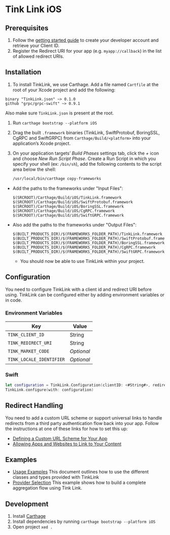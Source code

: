 # Tink Link iOS

## Prerequisites

1. Follow the [getting started guide](https://docs.tink.com/resources/getting-started/set-up-your-account) to create your developer account and retrieve your Client ID.
2. Register the Redirect URI for your app (e.g. `myapp://callback`) in the list of allowed redirect URIs.

## Installation

1. To install TinkLink, we use Carthage. Add a file named `Cartfile` at the root of your Xcode project and add the following:

```
binary "TinkLink.json" ~> 0.1.0
github "grpc/grpc-swift" ~> 0.9.1
```

Also make sure `TinkLink.json` is present at the root.

1. Run `carthage bootstrap --platform iOS`
1. Drag the built `.framework` binaries (TinkLink, SwiftProtobuf, BoringSSL, CgRPC and SwiftGRPC) from `Carthage/Build/<platform>` into your application’s Xcode project.
1. On your application targets’ _Build Phases_ settings tab, click the _+_ icon and choose _New Run Script Phase_. Create a Run Script in which you specify your shell (ex: `/bin/sh`), add the following contents to the script area below the shell:

   ```sh
   /usr/local/bin/carthage copy-frameworks
   ```

- Add the paths to the frameworks under "Input Files":

  ```
  $(SRCROOT)/Carthage/Build/iOS/TinkLink.framework
  $(SRCROOT)/Carthage/Build/iOS/SwiftProtobuf.framework
  $(SRCROOT)/Carthage/Build/iOS/BoringSSL.framework
  $(SRCROOT)/Carthage/Build/iOS/CgRPC.framework
  $(SRCROOT)/Carthage/Build/iOS/SwiftGRPC.framework
  ```

- Also add the paths to the frameworks under "Output Files":

  ```
  $(BUILT_PRODUCTS_DIR)/$(FRAMEWORKS_FOLDER_PATH)/TinkLink.framework
  $(BUILT_PRODUCTS_DIR)/$(FRAMEWORKS_FOLDER_PATH)/SwiftProtobuf.framework
  $(BUILT_PRODUCTS_DIR)/$(FRAMEWORKS_FOLDER_PATH)/BoringSSL.framework
  $(BUILT_PRODUCTS_DIR)/$(FRAMEWORKS_FOLDER_PATH)/CgRPC.framework
  $(BUILT_PRODUCTS_DIR)/$(FRAMEWORKS_FOLDER_PATH)/SwiftGRPC.framework
  ```

  - You should now be able to use TinkLink within your project.

## Configuration

You need to configure TinkLink with a client id and redirect URI before using.
TinkLink can be configured either by adding environment variables or in code.

### Environment Variables

| Key                      | Value      |
| ------------------------ | ---------- |
| `TINK_CLIENT_ID`         | String     |
| `TINK_REDIRECT_URI`      | String     |
| `TINK_MARKET_CODE`       | _Optional_ |
| `TINK_LOCALE_IDENTIFIER` | _Optional_ |

### Swift

```swift
let configuration = TinkLink.Configuration(clientID: <#String#>, redirectURI: <#URL#>)
TinkLink.configure(with: configuration)
```

## Redirect Handling

You need to add a custom URL scheme or support universal links to handle redirects from a third party authentication flow back into your app. Follow the instructions at one of these links for how to set this up:

- [Defining a Custom URL Scheme for Your App](https://developer.apple.com/documentation/uikit/inter-process_communication/allowing_apps_and_websites_to_link_to_your_content/defining_a_custom_url_scheme_for_your_app)
- [Allowing Apps and Websites to Link to Your Content](https://developer.apple.com/documentation/uikit/inter-process_communication/allowing_apps_and_websites_to_link_to_your_content)

## Examples

- [Usage Examples](https://github.com/tink-ab/tink-link-ios/blob/master/USAGE.md) This document outlines how to use the different classes and types provided with TinkLink
- [Provider Selection](https://github.com/tink-ab/tink-link-ios/blob/master/Examples/ProviderSelection) This example shows how to build a complete aggregation flow using Tink Link.

## Development

1. Install [Carthage](https://github.com/Carthage/Carthage)
2. Install dependencies by running `carthage bootstrap --platform iOS`
3. Open project `xed .`
